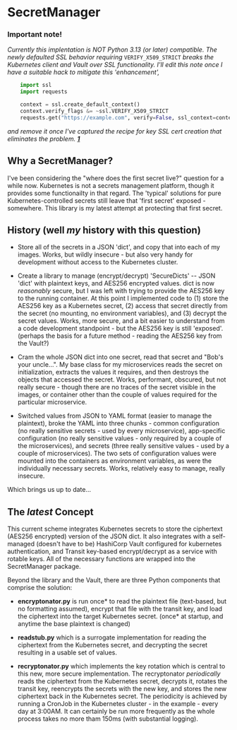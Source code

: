 # SecretManager

### Important note!

_Currently this implentation is NOT Python 3.13 (or later) compatible.  The newly defaulted SSL behavior requiring_ `VERIFY_X509_STRICT` _breaks the Kubernetes client and Vault over SSL functionality. I'll edit this note once I have a suitable hack to mitigate this 'enhancement',_

```python
    import ssl
    import requests

    context = ssl.create_default_context()
    context.verify_flags &= ~ssl.VERIFY_X509_STRICT
    requests.get("https://example.com", verify=False, ssl_context=context)
```

_and remove it once I've captured the recipe for key SSL cert creation that  eliminates the problem. [**1**](https://github.com/canonical/microk8s/issues/4864)_

## Why a SecretManager?

I've been considering the "where does the first secret live?" question for a while now.  Kubernetes is not a secrets management platform, though it provides some functionailty in that regard. The 'typical' solutions for pure Kubernetes-controlled secrets still leave that 'first secret' exposed - somewhere.  This library is my latest attempt at protecting that first secret.

## History (well _my_ history with this question)

- Store all of the secrets in a JSON 'dict', and copy that into each of my images.  Works, but wildly insecure - but also very handy for development without access to the Kubernetes cluster.

- Create a library to manage (encrypt/decrypt) 'SecureDicts' -- JSON 'dict' with plaintext keys, and AES256 encrypted values. dict is now _reasonably_ secure, but I was left with trying to provide the AES256 key to the running container. At this point I implemented code to (1) store the AES256 key as a Kubernetes secret, (2) access that secret directly from the secret (no mounting, no environment variables), and (3) decrypt the secret values. Works, more secure, and a bit easier to understand from a code development standpoint - but the AES256 key is still 'exposed'. (perhaps the basis for a future method - reading the AES256 key from the Vault?)

- Cram the whole JSON dict into one secret, read that secret and "Bob's your uncle...". My base class for my microservices reads the secret on initialization, extracts the values it requires, and then destroys the objects that accessed the secret. Works, performant, obscured, but not really secure - though there are no traces of the secret visible in the images, or container other than the couple of values required for the particular microservice.

- Switched values from JSON to YAML format (easier to manage the plaintext), broke the YAML into three chunks - common configuration (no really sensitive secrets - used by every microservice), app-specific configuration (no really sensitive values - only required by a couple of the microservices), and secrets (three really sensitive values - used by a couple of microservices). The two sets of configuration values were mounted into the containers as environment variables, as were the individually necessary secrets.  Works, relatively easy to manage, really insecure.

Which brings us up to date...

## The _latest_ Concept

This current scheme integrates Kubernetes secrets to store the ciphertext (AES256 encrypted) version of the JSON dict. It also integrates with a self-managed (doesn't have to be) HashiCorp Vault configured for kubernetes authentication, and Transit key-based encrypt/decrypt as a service with rotable keys.  All of the necessary functions are wrapped into the SecretManager package.

Beyond the library and the Vault, there are three Python components that comprise the solution:

- **encryptonator.py** is run once* to read the plaintext file (text-based, but no formatting assumed), encrypt that file with the transit key, and load the ciphertext into the target Kubernetes secret. (once* at startup, and anytime the base plaintext is changed)

- **readstub.py** which is a surrogate implementation for reading the ciphertext from the Kubernetes secret, and decrypting the secret resulting in a usable set of values.

- **recryptonator.py** which implements the key rotation which is central to this new, more secure implementation. The recryptonator _periodically_ reads the ciphertext from the Kubernetes secret, decrypts it, rotates the transit key, reencrypts the secrets with the new key, and stores the new ciphertext back in the Kubernetes secret. The periodicity is achieved by running a CronJob in the Kubernetes cluster - in the example - every day at 3:00AM. It can certainly be run more frequently as the whole process takes no more tham 150ms (with substantial logging).

